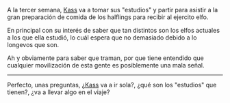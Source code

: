 A la tercer semana, [Kass](Kass.md) va a tomar sus "estudios" y partir para asistir a la gran preparación de comida de los halflings para recibir al ejercito elfo. 

En principal con su interés de saber que tan distintos son los elfos actuales a los que ella estudió, lo cuál espera que no demasiado debido a lo longevos que son. 

Ah y obviamente para saber que traman, por que tiene entendido que cualquier movilización de esta gente es posiblemente una mala señal.

---

Perfecto, unas preguntas, ¿[Kass](Kass.md) va a ir sola?, ¿qué son los "estudios" que tienen?, ¿va a llevar algo en el viaje?
